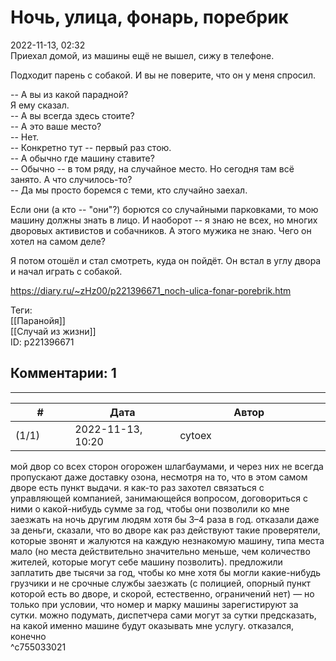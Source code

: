 Ночь, улица, фонарь, поребрик
=============================

  
2022-11-13, 02:32  
 Приехал домой, из машины ещё не вышел, сижу в телефоне.   
   
 Подходит парень с собакой. И вы не поверите, что он у меня спросил.   
   
 -- А вы из какой парадной?   
 Я ему сказал.   
 -- А вы всегда здесь стоите?   
 -- А это ваше место?   
 -- Нет.   
 -- Конкретно тут -- первый раз стою.   
 -- А обычно где машину ставите?   
 -- Обычно -- в том ряду, на случайное место. Но сегодня там всё занято. А что случилось-то?   
 -- Да мы просто боремся с теми, кто случайно заехал.   
   
 Если они (а кто -- "они"?) борются со случайными парковками, то мою машину должны знать в лицо. И наоборот -- я знаю не всех, но многих дворовых активистов и собачников. А этого мужика не знаю. Чего он хотел на самом деле?   
   
 Я потом отошёл и стал смотреть, куда он пойдёт. Он встал в углу двора и начал играть с собакой.   
  
<https://diary.ru/~zHz00/p221396671_noch-ulica-fonar-porebrik.htm>  
  
Теги:  
[[Паранойя]]  
[[Случай из жизни]]  
ID: p221396671  


Комментарии: 1
--------------

  


---



|         #         |              Дата              |                     Автор                     |           ID           |
| --- | --- | --- | --- |
| (1/1) | 2022-11-13, 10:20 | cytoex | c755033021 |

  
 мой двор со всех сторон огорожен шлагбаумами, и через них не всегда пропускают даже доставку озона, несмотря на то, что в этом самом дворе есть пункт выдачи. я как-то раз захотел связаться с управляющей компанией, занимающейся вопросом, договориться с ними о какой-нибудь сумме за год, чтобы они позволили ко мне заезжать на ночь другим людям хотя бы 3–4 раза в год. отказали даже за деньги, сказали, что во дворе как раз действуют такие проверятели, которые звонят и жалуются на каждую незнакомую машину, типа места мало (но места действительно значительно меньше, чем количество жителей, которые могут себе машину позволить). предложили заплатить две тысячи за год, чтобы ко мне хотя бы могли какие-нибудь грузчики и не срочные службы заезжать (с полицией, опорный пункт которой есть во дворе, и скорой, естественно, ограничений нет) — но только при условии, что номер и марку машины зарегистируют за сутки. можно подумать, диспетчера сами могут за сутки предсказать, на какой именно машине будут оказывать мне услугу. отказался, конечно   
 ^c755033021